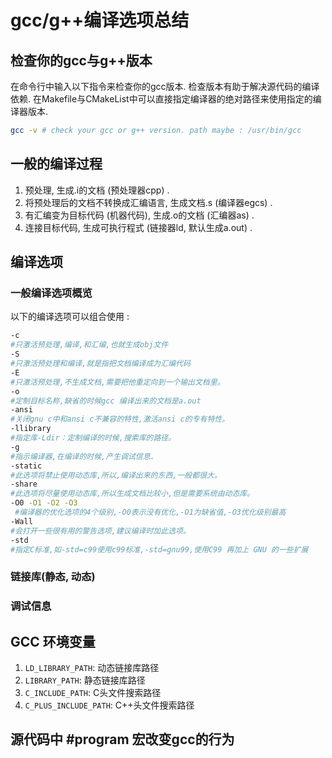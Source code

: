 # gcc/g++编译选项总结

## 检查你的gcc与g++版本

在命令行中输入以下指令来检查你的gcc版本. 检查版本有助于解决源代码的编译依赖. 在Makefile与CMakeList中可以直接指定编译器的绝对路径来使用指定的编译器版本.

```bash
gcc -v # check your gcc or g++ version. path maybe : /usr/bin/gcc
```

## 一般的编译过程

1. 预处理, 生成.i的文档 (预处理器cpp) .
2. 将预处理后的文档不转换成汇编语言, 生成文档.s (编译器egcs) .  
3. 有汇编变为目标代码 (机器代码), 生成.o的文档 (汇编器as) .  
4. 连接目标代码, 生成可执行程式 (链接器ld, 默认生成a.out) .

## 编译选项

### 一般编译选项概览

以下的编译选项可以组合使用 :

``` bash
-c
#只激活预处理,编译,和汇编,也就生成obj文件
-S
#只激活预处理和编译,就是指把文档编译成为汇编代码
-E
#只激活预处理,不生成文档,需要把他重定向到一个输出文档里。
-o
#定制目标名称,缺省的时候gcc 编译出来的文档是a.out
-ansi
#关闭gnu c中和ansi c不兼容的特性,激活ansi c的专有特性。
-llibrary
#指定库-Ldir：定制编译的时候,搜索库的路径。
-g
#指示编译器,在编译的时候,产生调试信息.
-static
#此选项将禁止使用动态库,所以,编译出来的东西,一般都很大。
-share
#此选项将尽量使用动态库,所以生成文档比较小,但是需要系统由动态库。
-O0 -O1 -O2 -O3
 #编译器的优化选项的4个级别,-O0表示没有优化,-O1为缺省值,-O3优化级别最高
-Wall
#会打开一些很有用的警告选项,建议编译时加此选项。
-std
#指定C标准,如-std=c99使用c99标准,-std=gnu99,使用C99 再加上 GNU 的一些扩展
```

### 链接库(静态, 动态)

### 调试信息

## GCC 环境变量

1. `LD_LIBRARY_PATH`: 动态链接库路径
2. `LIBRARY_PATH`: 静态链接库路径
3. `C_INCLUDE_PATH`: C头文件搜索路径
4. `C_PLUS_INCLUDE_PATH`: C++头文件搜索路径

## 源代码中 #program 宏改变gcc的行为
